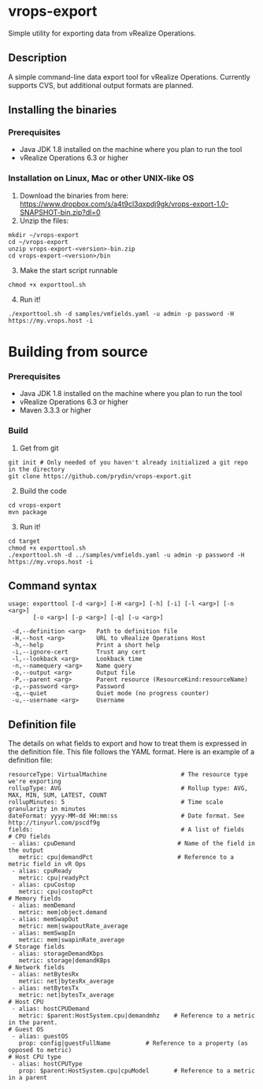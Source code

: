 # vrops-export
Simple utility for exporting data from vRealize Operations.

## Description
A simple command-line data export tool for vRealize Operations. Currently supports CVS, but additional output formats are planned.

## Installing the binaries
### Prerequisites
* Java JDK 1.8 installed on the machine where you plan to run the tool
* vRealize Operations 6.3 or higher
### Installation on Linux, Mac or other UNIX-like OS
1. Download the binaries from here: https://www.dropbox.com/s/a4t9cl3qxpdj9gk/vrops-export-1.0-SNAPSHOT-bin.zip?dl=0
2. Unzip the files:
```
mkdir ~/vrops-export
cd ~/vrops-export
unzip vrops-export-<version>-bin.zip
cd vrops-export-<version>/bin
```
3. Make the start script runnable
```
chmod +x exporttool.sh
```
4. Run it!
```
./exporttool.sh -d samples/vmfields.yaml -u admin -p password -H https://my.vrops.host -i
```

# Building from source
### Prerequisites
* Java JDK 1.8 installed on the machine where you plan to run the tool
* vRealize Operations 6.3 or higher
* Maven 3.3.3 or higher

### Build
1. Get from git
```
git init # Only needed of you haven't already initialized a git repo in the directory 
git clone https://github.com/prydin/vrops-export.git
```
2. Build the code
```
cd vrops-export
mvn package
```
3. Run it!
```
cd target
chmod +x exporttool.sh
./exporttool.sh -d ../samples/vmfields.yaml -u admin -p password -H https://my.vrops.host -i
```

## Command syntax
```
usage: exporttool [-d <arg>] [-H <arg>] [-h] [-i] [-l <arg>] [-n <arg>]
       [-o <arg>] [-p <arg>] [-q] [-u <arg>]
       
 -d,--definition <arg>   Path to definition file
 -H,--host <arg>         URL to vRealize Operations Host
 -h,--help               Print a short help
 -i,--ignore-cert        Trust any cert
 -l,--lookback <arg>     Lookback time
 -n,--namequery <arg>    Name query
 -o,--output <arg>       Output file
 -P,--parent <arg>       Parent resource (ResourceKind:resourceName)
 -p,--password <arg>     Password
 -q,--quiet              Quiet mode (no progress counter)
 -u,--username <arg>     Username
 ```
 
 ## Definition file
 The details on what fields to export and how to treat them is expressed in the definition file. This file follows the YAML format. 
 Here is an example of a definition file:
 
 ```
resourceType: VirtualMachine                     # The resource type we're exporting
rollupType: AVG                                  # Rollup type: AVG, MAX, MIN, SUM, LATEST, COUNT
rollupMinutes: 5                                 # Time scale granularity in minutes
dateFormat: yyyy-MM-dd HH:mm:ss                  # Date format. See http://tinyurl.com/pscdf9g
fields:                                          # A list of fields
# CPU fields
  - alias: cpuDemand                             # Name of the field in the output
    metric: cpu|demandPct                        # Reference to a metric field in vR Ops
  - alias: cpuReady
    metric: cpu|readyPct
  - alias: cpuCostop
    metric: cpu|costopPct
# Memory fields
  - alias: memDemand
    metric: mem|object.demand
  - alias: memSwapOut
    metric: mem|swapoutRate_average
  - alias: memSwapIn
    metric: mem|swapinRate_average
 # Storage fields
  - alias: storageDemandKbps
    metric: storage|demandKBps
 # Network fields
  - alias: netBytesRx
    metric: net|bytesRx_average
  - alias: netBytesTx
    metric: net|bytesTx_average
 # Host CPU
  - alias: hostCPUDemand
    metric: $parent:HostSystem.cpu|demandmhz	# Reference to a metric in the parent. 
 # Guest OS
  - alias: guestOS
    prop: config|guestFullName			# Reference to a property (as opposed to metric)
 # Host CPU type
  - alias: hostCPUType
    prop: $parent:HostSystem.cpu|cpuModel		# Reference to a metric in a parent




